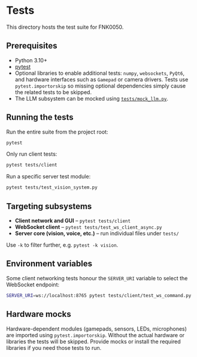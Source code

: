 # Tests

This directory hosts the test suite for FNK0050.

## Prerequisites

* Python 3.10+
* [pytest](https://pytest.org)
* Optional libraries to enable additional tests: `numpy`, `websockets`, `PyQt6`, and hardware interfaces such as `Gamepad` or camera drivers. Tests use `pytest.importorskip` so missing optional dependencies simply cause the related tests to be skipped.
* The LLM subsystem can be mocked using [`tests/mock_llm.py`](mock_llm.py).

## Running the tests

Run the entire suite from the project root:

```bash
pytest
```

Only run client tests:

```bash
pytest tests/client
```

Run a specific server test module:

```bash
pytest tests/test_vision_system.py
```

## Targeting subsystems

* **Client network and GUI** – `pytest tests/client`
* **WebSocket client** – `pytest tests/test_ws_client_async.py`
* **Server core (vision, voice, etc.)** – run individual files under `tests/`

Use `-k` to filter further, e.g. `pytest -k vision`.

## Environment variables

Some client networking tests honour the `SERVER_URI` variable to select the WebSocket endpoint:

```bash
SERVER_URI=ws://localhost:8765 pytest tests/client/test_ws_command.py
```

## Hardware mocks

Hardware-dependent modules (gamepads, sensors, LEDs, microphones) are imported using `pytest.importorskip`. Without the actual hardware or libraries the tests will be skipped. Provide mocks or install the required libraries if you need those tests to run.
